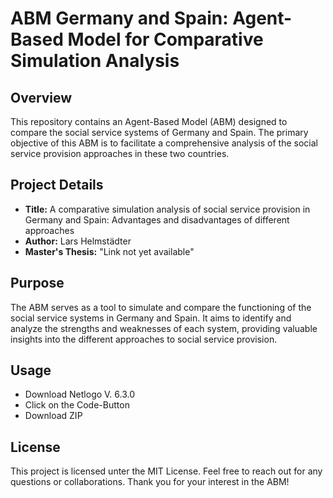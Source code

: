 # ABM Germany and Spain: Agent-Based Model for Comparative Simulation Analysis

## Overview
This repository contains an Agent-Based Model (ABM) designed to compare the social service systems of Germany and Spain. The primary objective of this ABM is to facilitate a comprehensive analysis of the social service provision approaches in these two countries.

## Project Details
- **Title:** A comparative simulation analysis of social service provision in Germany and Spain: Advantages and disadvantages of different approaches
- **Author:** Lars Helmstädter
- **Master's Thesis:** "Link not yet available"

## Purpose
The ABM serves as a tool to simulate and compare the functioning of the social service systems in Germany and Spain. It aims to identify and analyze the strengths and weaknesses of each system, providing valuable insights into the different approaches to social service provision.

## Usage
- Download Netlogo V. 6.3.0
- Click on the Code-Button
- Download ZIP

## License
This project is licensed unter the MIT License.
Feel free to reach out for any questions or collaborations. Thank you for your interest in the ABM!
